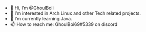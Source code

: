 - 👋 Hi, I’m @GhoulBoii
- 👀 I’m interested in Arch Linux and other Tech related projects.
- 🌱 I’m currently learning Java.
- 📫 How to reach me: GhoulBoi69#5339 on discord

<!---
GhoulBoii/GhoulBoii is a ✨ special ✨ repository because its `README.md` (this file) appears on your GitHub profile.
You can click the Preview link to take a look at your changes.
--->
